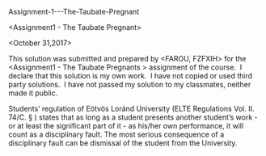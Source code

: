 
Assignment-1---The-Taubate-Pregnant

<FAROU>
  
<FZFXIH>
  
<Assignment1 - The Taubate Pregnant>

<October 31,2017>

This solution was submitted and prepared by <FAROU, FZFXIH> for the <Assignment1 - The Taubate Pregnants > assignment of the <Java programming language> course. 
I declare that this solution is my own work. 
I have not copied or used third party solutions. 
I have not passed my solution to my classmates, neither  made it public. 
  
Students’ regulation of Eötvös Loránd University (ELTE Regulations Vol. II. 74/C. § ) states that as long as a student presents another student’s work - or at least the significant part of it - as his/her own performance, it will count as a disciplinary fault. The most serious consequence of a disciplinary fault can be dismissal of the student from the University.
